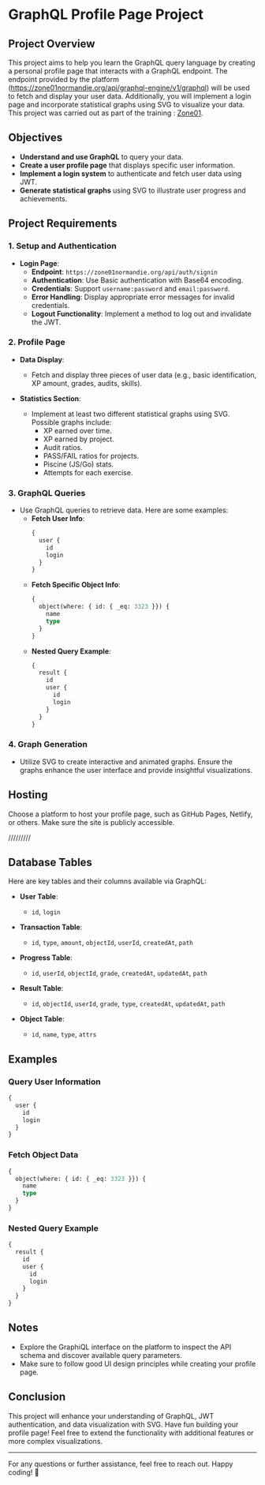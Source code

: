 # GraphQL Profile Page Project

## Project Overview

This project aims to help you learn the GraphQL query language by creating a personal profile page that interacts with a GraphQL endpoint. The endpoint provided by the platform (https://zone01normandie.org/api/graphql-engine/v1/graphql) will be used to fetch and display your user data. Additionally, you will implement a login page and incorporate statistical graphs using SVG to visualize your data.
This project was carried out as part of the training : [Zone01](https://zone01rouennormandie.org/).

## Objectives

- **Understand and use GraphQL** to query your data.
- **Create a user profile page** that displays specific user information.
- **Implement a login system** to authenticate and fetch user data using JWT.
- **Generate statistical graphs** using SVG to illustrate user progress and achievements.

## Project Requirements

### 1. Setup and Authentication

- **Login Page**:
  - **Endpoint**: `https://zone01normandie.org/api/auth/signin`
  - **Authentication**: Use Basic authentication with Base64 encoding.
  - **Credentials**: Support `username:password` and `email:password`.
  - **Error Handling**: Display appropriate error messages for invalid credentials.
  - **Logout Functionality**: Implement a method to log out and invalidate the JWT.

### 2. Profile Page

- **Data Display**:
  - Fetch and display three pieces of user data (e.g., basic identification, XP amount, grades, audits, skills).
  
- **Statistics Section**:
  - Implement at least two different statistical graphs using SVG. Possible graphs include:
    - XP earned over time.
    - XP earned by project.
    - Audit ratios.
    - PASS/FAIL ratios for projects.
    - Piscine (JS/Go) stats.
    - Attempts for each exercise.

### 3. GraphQL Queries

- Use GraphQL queries to retrieve data. Here are some examples:
  - **Fetch User Info**:
    ```graphql
    {
      user {
        id
        login
      }
    }
    ```
  - **Fetch Specific Object Info**:
    ```graphql
    {
      object(where: { id: { _eq: 3323 }}) {
        name
        type
      }
    }
    ```
  - **Nested Query Example**:
    ```graphql
    {
      result {
        id
        user {
          id
          login
        }
      }
    }
    ```

### 4. Graph Generation

- Utilize SVG to create interactive and animated graphs. Ensure the graphs enhance the user interface and provide insightful visualizations.

## Hosting

Choose a platform to host your profile page, such as GitHub Pages, Netlify, or others. Make sure the site is publicly accessible.



/////////
## Database Tables

Here are key tables and their columns available via GraphQL:

- **User Table**:
  - `id`, `login`

- **Transaction Table**:
  - `id`, `type`, `amount`, `objectId`, `userId`, `createdAt`, `path`

- **Progress Table**:
  - `id`, `userId`, `objectId`, `grade`, `createdAt`, `updatedAt`, `path`

- **Result Table**:
  - `id`, `objectId`, `userId`, `grade`, `type`, `createdAt`, `updatedAt`, `path`

- **Object Table**:
  - `id`, `name`, `type`, `attrs`

## Examples

### Query User Information

```graphql
{
  user {
    id
    login
  }
}
```

### Fetch Object Data

```graphql
{
  object(where: { id: { _eq: 3323 }}) {
    name
    type
  }
}
```

### Nested Query Example

```graphql
{
  result {
    id
    user {
      id
      login
    }
  }
}
```

## Notes

- Explore the GraphiQL interface on the platform to inspect the API schema and discover available query parameters.
- Make sure to follow good UI design principles while creating your profile page.

## Conclusion

This project will enhance your understanding of GraphQL, JWT authentication, and data visualization with SVG. Have fun building your profile page! Feel free to extend the functionality with additional features or more complex visualizations.

---

For any questions or further assistance, feel free to reach out. Happy coding! 🚀
